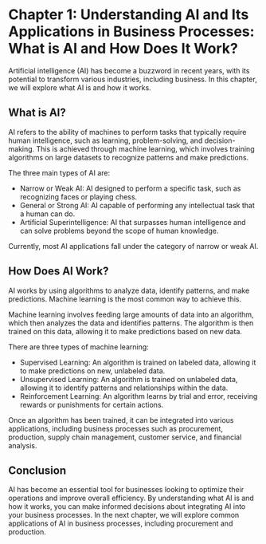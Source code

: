 Chapter 1: Understanding AI and Its Applications in Business Processes: What is AI and How Does It Work?
========================================================================================================

Artificial intelligence (AI) has become a buzzword in recent years, with its potential to transform various industries, including business. In this chapter, we will explore what AI is and how it works.

What is AI?
-----------

AI refers to the ability of machines to perform tasks that typically require human intelligence, such as learning, problem-solving, and decision-making. This is achieved through machine learning, which involves training algorithms on large datasets to recognize patterns and make predictions.

The three main types of AI are:

* Narrow or Weak AI: AI designed to perform a specific task, such as recognizing faces or playing chess.
* General or Strong AI: AI capable of performing any intellectual task that a human can do.
* Artificial Superintelligence: AI that surpasses human intelligence and can solve problems beyond the scope of human knowledge.

Currently, most AI applications fall under the category of narrow or weak AI.

How Does AI Work?
-----------------

AI works by using algorithms to analyze data, identify patterns, and make predictions. Machine learning is the most common way to achieve this.

Machine learning involves feeding large amounts of data into an algorithm, which then analyzes the data and identifies patterns. The algorithm is then trained on this data, allowing it to make predictions based on new data.

There are three types of machine learning:

* Supervised Learning: An algorithm is trained on labeled data, allowing it to make predictions on new, unlabeled data.
* Unsupervised Learning: An algorithm is trained on unlabeled data, allowing it to identify patterns and relationships within the data.
* Reinforcement Learning: An algorithm learns by trial and error, receiving rewards or punishments for certain actions.

Once an algorithm has been trained, it can be integrated into various applications, including business processes such as procurement, production, supply chain management, customer service, and financial analysis.

Conclusion
----------

AI has become an essential tool for businesses looking to optimize their operations and improve overall efficiency. By understanding what AI is and how it works, you can make informed decisions about integrating AI into your business processes. In the next chapter, we will explore common applications of AI in business processes, including procurement and production.
